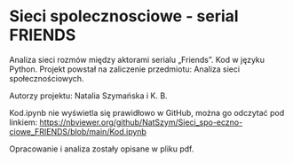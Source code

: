# Sieci spolecznosciowe - serial FRIENDS

Analiza sieci rozmów między aktorami serialu „Friends”. Kod w języku Python. Projekt powstał na zaliczenie przedmiotu: Analiza sieci społecznościowych.

Autorzy projektu: Natalia Szymańska i K. B. 

Kod.ipynb nie wyświetla się prawidłowo w GitHub, można go odczytać pod linkiem: https://nbviewer.org/github/NatSzym/Sieci_spo-eczno-ciowe_FRIENDS/blob/main/Kod.ipynb

Opracowanie i analiza zostały opisane w pliku pdf.
